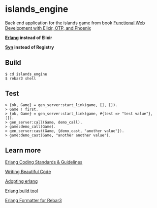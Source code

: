 # islands_engine
Back end application for the islands game from book [Functional Web Development with Elixir, OTP, and Phoenix](https://pragprog.com/book/lhelph/functional-web-development-with-elixir-otp-and-phoenix)

**[Erlang](https://www.erlang.org) instead of Elixir**

**[Syn](http://www.ostinelli.net/an-evaluation-of-erlang-global-process-registries-meet-syn/) instead of Registry**

## Build

```
$ cd islands_engine
$ rebar3 shell
```

## Test

```
> {ok, Game} = gen_server:start_link(game, [], []).
> Game ! first.
> {ok, Game} = gen_server:start_link(game, #{test => "test value"}, []).
> gen_server:call(Game, demo_call).
> game:demo_call(Game).
> gen_server:cast(Game, {demo_cast, "another value"}).
> game:demo_cast(Game, "another another value").  
```

## Learn more

[Erlang Coding Standards & Guidelines](https://github.com/inaka/erlang_guidelines)

[Writing Beautiful Code](http://www.gar1t.com/blog/writing-beautiful-code-erlang-factory.html)

[Adopting erlang](https://adoptingerlang.org/)

[Erlang build tool](https://github.com/erlang/rebar3)

[Erlang Formatter for Rebar3](https://github.com/AdRoll/rebar3_format)
